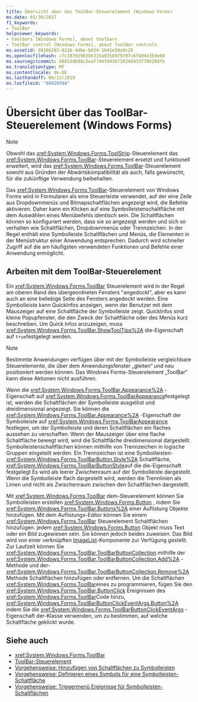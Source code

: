 ```yaml
---
title: Übersicht über das ToolBar-Steuerelement (Windows Forms)
ms.date: 03/30/2017
f1_keywords:
- ToolBar
helpviewer_keywords:
- toolbars [Windows Forms], about toolbars
- ToolBar control [Windows Forms], about ToolBar controls
ms.assetid: d426b203-0216-4dbe-b834-1641e50a9c29
ms.openlocfilehash: c7c19783963bb315a0356979797c6f4d4e3b9e08
ms.sourcegitcommit: 68653db98c5ea7744fd438710248935f70020dfb
ms.translationtype: MT
ms.contentlocale: de-DE
ms.lasthandoff: 08/22/2019
ms.locfileid: "69929594"
---
```

# <a name="toolbar-control-overview-windows-forms"></a>Übersicht über das ToolBar-Steuerelement (Windows Forms)
> [!NOTE]
> Obwohl das <xref:System.Windows.Forms.ToolStrip>-Steuerelement das <xref:System.Windows.Forms.ToolBar>-Steuerelement ersetzt und funktionell erweitert, wird das <xref:System.Windows.Forms.ToolBar>-Steuerelement sowohl aus Gründen der Abwärtskompatibilität als auch, falls gewünscht, für die zukünftige Verwendung beibehalten.  
  
 Das <xref:System.Windows.Forms.ToolBar>-Steuerelement von Windows Forms wird in Formularen als eine Steuerleiste verwendet, auf der eine Zeile aus Dropdownmenüs und Bitmapschaltflächen angezeigt wird, die Befehle aktivieren. Daher kann ein Klicken auf eine Symbolleistenschaltfläche mit dem Auswählen eines Menübefehls identisch sein. Die Schaltflächen können so konfiguriert werden, dass sie so angezeigt werden und sich so verhalten wie Schaltflächen, Dropdownmenüs oder Trennzeichen. In der Regel enthält eine Symbolleiste Schaltflächen und Menüs, die Elementen in der Menüstruktur einer Anwendung entsprechen. Dadurch wird schneller Zugriff auf die am häufigsten verwendeten Funktionen und Befehle einer Anwendung ermöglicht.  
  
## <a name="working-with-the-toolbar-control"></a>Arbeiten mit dem ToolBar-Steuerelement  
 Ein <xref:System.Windows.Forms.ToolBar> Steuerelement wird in der Regel am oberen Rand des übergeordneten Fensters "angedockt", aber es kann auch an eine beliebige Seite des Fensters angedockt werden. Eine Symbolleiste kann QuickInfos anzeigen, wenn der Benutzer mit dem Mauszeiger auf eine Schaltfläche der Symbolleiste zeigt. QuickInfos sind kleine Popupfenster, die den Zweck der Schaltfläche oder des Menüs kurz beschreiben. Um Quick Infos anzuzeigen, muss <xref:System.Windows.Forms.ToolBar.ShowToolTips%2A> die-Eigenschaft auf `true`festgelegt werden.  
  
> [!NOTE]
> Bestimmte Anwendungen verfügen über mit der Symbolleiste vergleichbare Steuerelemente, die über dem Anwendungsfenster „gleiten“ und neu positioniert werden können. Das Windows Forms-Steuerelement „ToolBar“ kann diese Aktionen nicht ausführen.  
  
 Wenn die <xref:System.Windows.Forms.ToolBar.Appearance%2A> -Eigenschaft auf <xref:System.Windows.Forms.ToolBarAppearance>festgelegt ist, werden die Schaltflächen der Symbolleiste ausgelöst und dreidimensional angezeigt. Sie können die <xref:System.Windows.Forms.ToolBar.Appearance%2A> -Eigenschaft der Symbolleiste auf <xref:System.Windows.Forms.ToolBarAppearance> festlegen, um der Symbolleiste und deren Schaltflächen ein flaches aussehen zu verschaffen. Wenn der Mauszeiger über eine flache Schaltfläche bewegt wird, wird die Schaltfläche dreidimensional dargestellt. Symbolleistenschaltflächen können mithilfe von Trennzeichen in logische Gruppen eingeteilt werden. Ein Trennzeichen ist eine Symbolleisten- <xref:System.Windows.Forms.ToolBarButton.Style%2A> Schaltfläche, <xref:System.Windows.Forms.ToolBarButtonStyle>auf die die-Eigenschaft festgelegt Es wird als leerer Zwischenraum auf der Symbolleiste dargestellt. Wenn die Symbolleiste flach dargestellt wird, werden die Trennlinien als Linien und nicht als Zwischenraum zwischen den Schaltflächen dargestellt.  
  
 Mit <xref:System.Windows.Forms.ToolBar> dem-Steuerelement können Sie Symbolleisten erstellen <xref:System.Windows.Forms.Button> , indem Sie <xref:System.Windows.Forms.ToolBar.Buttons%2A> einer Auflistung Objekte hinzufügen. Mit dem Auflistungs-Editor können Sie einem <xref:System.Windows.Forms.ToolBar> Steuerelement Schaltflächen hinzufügen. jedem <xref:System.Windows.Forms.Button> Objekt muss Text oder ein Bild zugewiesen sein. Sie können jedoch beides zuweisen. Das Bild wird von einer verknüpften [ImageList](imagelist-component-windows-forms.md)-Komponente zur Verfügung gestellt. Zur Laufzeit können Sie <xref:System.Windows.Forms.ToolBar.ToolBarButtonCollection> mithilfe der <xref:System.Windows.Forms.ToolBar.ToolBarButtonCollection.Add%2A> -Methode und der- <xref:System.Windows.Forms.ToolBar.ToolBarButtonCollection.Remove%2A> Methode Schaltflächen hinzufügen oder entfernen. Um die Schaltflächen <xref:System.Windows.Forms.ToolBar>eines zu programmieren, fügen Sie den <xref:System.Windows.Forms.ToolBar.ButtonClick> Ereignissen des <xref:System.Windows.Forms.ToolBar>Code hinzu, <xref:System.Windows.Forms.ToolBarButtonClickEventArgs.Button%2A> indem Sie die <xref:System.Windows.Forms.ToolBarButtonClickEventArgs> -Eigenschaft der-Klasse verwenden, um zu bestimmen, auf welche Schaltfläche geklickt wurde.  
  
## <a name="see-also"></a>Siehe auch

- <xref:System.Windows.Forms.ToolBar>
- [ToolBar-Steuerelement](toolbar-control-windows-forms.md)
- [Vorgehensweise: Hinzufügen von Schaltflächen zu Symbolleisten](how-to-add-buttons-to-a-toolbar-control.md)
- [Vorgehensweise: Definieren eines Symbols für eine Symbolleisten-Schaltfläche](how-to-define-an-icon-for-a-toolbar-button.md)
- [Vorgehensweise: Triggermenü Ereignisse für Symbolleisten-Schaltflächen](how-to-trigger-menu-events-for-toolbar-buttons.md)

